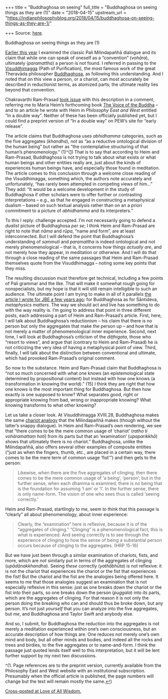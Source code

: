 +++
title = "Buddhaghosa on seeing"
full_title = "Buddhaghosa on seeing things as they are (1)"
date = "2018-04-15"
upstream_url = "https://indianphilosophyblog.org/2018/04/15/buddhaghosa-on-seeing-things-as-they-are-1/"

+++
Source: [here](https://indianphilosophyblog.org/2018/04/15/buddhaghosa-on-seeing-things-as-they-are-1/).

Buddhaghosa on seeing things as they are (1)

[Earlier this
year](http://loveofallwisdom.com/blog/2018/01/ultimate-and-conventional-truth-in-wilfrid-sellars/)
I examined the classic Pali Milindapañhā dialogue and its claim that
while one can speak of oneself as a “convention” (*vohāra*), ultimately
(*paramattha*) a person is not found. I referred in passing to the
[Visuddhimagga](https://en.wikipedia.org/wiki/Visuddhimagga) (Path of
Purification), the most famous work of the great Theravāda philosopher
[Buddhaghosa](https://en.wikipedia.org/wiki/Buddhagho%E1%B9%A3a), as
following this understanding. And I noted that on this view a person, or
a chariot, can most accurately be described in reductionist terms, as
atomized parts; the ultimate reality lies beyond that convention.

Chakravarthi Ram-Prasad [took
issue](http://indianphilosophyblog.org/2018/01/21/ultimate-and-conventional-truth-in-wilfrid-sellars/#comment-206692)
with this description in a comment, referring me to Maria Heim’s
forthcoming book [The Voice of the
Buddha](https://global.oup.com/academic/product/voice-of-the-buddha-9780190906658?cc=us&lang=en&)
– and to an article he wrote with Heim in *Philosophy East and West*
entitled “In a double way”. Neither of these has been officially
published yet, but I could find a preprint version of “In a double way”
on PEW’s site for “early release”.

The article claims that Buddhaghosa uses *abhidhamma* categories, such
as the five aggregates (*khandha*), not as “as a reductive ontological
division of the human being” but rather as “the contemplative
structuring of that human’s phenomenology.” (1)^([1](#fn1)) That is to
say that according to Heim and Ram-Prasad, Buddhaghosa is not trying to
talk about what exists or what human beings and other entities really
are, just about the kinds of experiences human beings have, and
especially those found in meditation. The article comes to this
conclusion through a welcome close reading of the Visuddhimagga,
something which, the authors note accurately and unfortunately, “has
rarely been attempted in competing views of him…” They add: “It would be
a welcome development in the study of Buddhaghosa if other scholars were
to offer further or contrasting interpretations – e.g., as that he
engaged in constructing a metaphysical dualism – based on such textual
analysis rather than on an a priori commitment to a picture of
*abhidhamma* and its interpreters.”

To this I reply: challenge accepted. I’m not necessarily going to defend
a *dualist* picture of Buddhaghosa *per se*; I think Heim and Ram-Prasad
are right to note that *nāma* and *rūpa*, “name and form”, are at least
interconnected. But I will defend the point that Buddhaghosa’s
understanding of *sammuti* and *paramattha* is indeed ontological and
not merely phenomenological – that is, it concerns how things *actually
are*, and not merely how they appear, in meditation or otherwise. And I
will do that through a close reading of the same passages that Heim and
Ram-Prasad themselves quote from the Visuddhimagga – noting some key
points that they miss.

The resulting discussion must therefore get technical, including a few
points of Pali grammar and the like. That will make it somewhat rough
going for nonspecialists, but my hope is that it will still remain
intelligible to such an audience. The ultimate point I am trying to make
in all of it parallels [the article I wrote for JBE a few years
ago](http://blogs.dickinson.edu/buddhistethics/2015/07/16/the-metaphysical-basis-of-santidevas-ethics/):
for Buddhaghosa as for Śāntideva, *metaphysics matters*. The way we
should act and live has something to do with the way reality is. I’m
going to address that point in three different posts, each addressing a
part of Heim and Ram-Prasad’s article. First, here, I will talk about
Buddhaghosa’s reductionism – his claim that there is no person but only
the aggregates that make the person up – and how that is not merely a
matter of phenomenological inner experience. Second, next time, I will
look at Buddhaghosa’s criticism of the *diṭṭhigata*, those who “resort
to views”, and argue that (contrary to Heim and Ram-Prasad) he is not
criticizing the very idea of having a metaphysical point of view. Third,
finally, I will talk about the distinction between conventional and
ultimate, which had provoked Ram-Prasad’s original comment.

So now to the substance. Heim and Ram-Prasad claim that Buddhaghosa is
“not so much concerned with what one knows (an epistemological state
determined by propositional content) but instead with how one knows (a
transformation in knowing the world).” (15) I think they are right that
how one knows is the most important thing for Buddhaghosa. But then how
exactly is one supposed to know? What separates good, right or
appropriate knowing from bad, wrong or inappropriate knowing? What
knowing transforms to what other knowing?

Let us take a closer look. At Visuddhimagga XVIII.28, Buddhaghosa makes
the same [chariot
analogy](http://loveofallwisdom.com/blog/2018/01/ultimate-and-conventional-truth-in-wilfrid-sellars/)
that the Milindapañhā makes (though without the latter’s snappy
dialogue). In Heim and Ram-Prasad’s own rendering, we see that “there
comes to be the mere common usage of ‘chariot’ (*ratho ti vohāramattaṃ
hoti*) from its parts but that an ‘examination’ (*upaparikkhā*) shows
that ultimately there is no chariot.” Buddhaghosa, unlike the
Milindapañhā, also offers several other examples of composite entities
(“just as when the fingers, thumb, etc., are placed in a certain way,
there comes to be the mere term of common usage ‘fist'”) and then gets
to the person:

> Likewise, when there are the five aggregates of clinging, then there
> comes to be the mere common usage of ‘a being’, ‘person’; but in the
> further sense, when each dhamma is examined, there is no being that is
> the foundation for assuming ‘I am’ or ‘I’. In the further sense, there
> is only name-form. The vision of one who sees thus is called ‘seeing
> correctly.’

Heim and Ram-Prasad, startlingly to me, seem to think that this passage
is “clearly” all about phenomenology, about inner experience:

> Clearly, the “examination” here is reflexive, because it is of the
> “aggregates of clinging.” “Clinging” is a phenomenological fact, this
> is what is experienced. And seeing correctly is to see through the
> experience of clinging to how the sense of being a substantial person
> occurs because of clinging to the aggregates. (HRP 15-16)

But we have just been through a similar examination of chariots, fists,
and more, which are *not* similarly put in terms of the aggregates of
clinging (*upādānakkhandha*). Seeing *these* correctly (*yathābhūta*) is
not reflexive: it is not the chariot that experiences the chariot or the
fist that experiences the fist! But the chariot and the fist are the
analogies being offered here. It seems to me that those analogies
suggest an examination that is not especially reflexive in this sense:
just as one breaks down the chariot or the fist into their parts, so one
breaks down the person (*puggala*) into *its* parts, which are the
aggregates of clinging. For that reason it is not only the person doing
the breaking who can and should thus be broke down, but any person. It’s
not just *yourself* that you can analyze into the five aggregates, but
*me*, and Buddhaghosa and Taylor Swift and anybody else.

And so, I submit, for Buddhaghosa the reduction into the aggregates is
not merely a meditation experienced within one’s own consciousness, but
an accurate description of how things are. One reduces not merely one’s
own mind and body, but all other minds and bodies, and indeed all the
rocks and trees and birdies, to the five aggregates or to name-and-form.
I think the passage just quoted lends itself well to this
interpretation, but it will be lent further support by my next two
discussions.

^(1. Page references are to the preprint version, currently available from the Philosophy East and West website with an institutional subscription. Presumably when the official article is published, the page numbers will change but the text will remain mostly the same.[↩](#ref1 "Jump back to footnote 1 in the text."))

[Cross-posted at Love of All
Wisdom.](http://loveofallwisdom.com/blog/2018/04/buddhaghosa-on-seeing-things-as-they-are-1)
